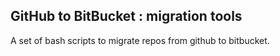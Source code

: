 ## GitHub to BitBucket : migration tools

A set of bash scripts to migrate repos from github to bitbucket.
